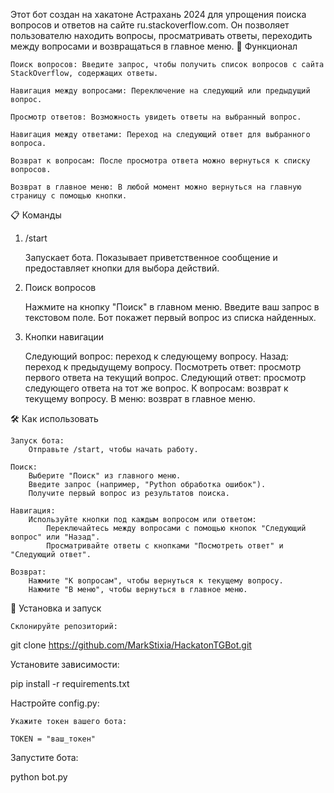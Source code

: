 Этот бот создан на хакатоне Астрахань 2024 для упрощения поиска вопросов и ответов на сайте ru.stackoverflow.com. Он позволяет пользователю находить вопросы, просматривать ответы, переходить между вопросами и возвращаться в главное меню.
📜 Функционал

    Поиск вопросов: Введите запрос, чтобы получить список вопросов с сайта StackOverflow, содержащих ответы.

    Навигация между вопросами: Переключение на следующий или предыдущий вопрос.

    Просмотр ответов: Возможность увидеть ответы на выбранный вопрос.

    Навигация между ответами: Переход на следующий ответ для выбранного вопроса.

    Возврат к вопросам: После просмотра ответа можно вернуться к списку вопросов.

    Возврат в главное меню: В любой момент можно вернуться на главную страницу с помощью кнопки.

📋 Команды
1. /start

    Запускает бота.
    Показывает приветственное сообщение и предоставляет кнопки для выбора действий.

2. Поиск вопросов

    Нажмите на кнопку "Поиск" в главном меню.
    Введите ваш запрос в текстовом поле.
    Бот покажет первый вопрос из списка найденных.

3. Кнопки навигации

    Следующий вопрос: переход к следующему вопросу.
    Назад: переход к предыдущему вопросу.
    Посмотреть ответ: просмотр первого ответа на текущий вопрос.
    Следующий ответ: просмотр следующего ответа на тот же вопрос.
    К вопросам: возврат к текущему вопросу.
    В меню: возврат в главное меню.

🛠 Как использовать

    Запуск бота:
        Отправьте /start, чтобы начать работу.

    Поиск:
        Выберите "Поиск" из главного меню.
        Введите запрос (например, "Python обработка ошибок").
        Получите первый вопрос из результатов поиска.

    Навигация:
        Используйте кнопки под каждым вопросом или ответом:
            Переключайтесь между вопросами с помощью кнопок "Следующий вопрос" или "Назад".
            Просматривайте ответы с кнопками "Посмотреть ответ" и "Следующий ответ".

    Возврат:
        Нажмите "К вопросам", чтобы вернуться к текущему вопросу.
        Нажмите "В меню", чтобы вернуться в главное меню.

        
🔧 Установка и запуск

    Склонируйте репозиторий:

git clone https://github.com/MarkStixia/HackatonTGBot.git

Установите зависимости:

pip install -r requirements.txt

Настройте config.py:

    Укажите токен вашего бота:

    TOKEN = "ваш_токен"

Запустите бота:

python bot.py
